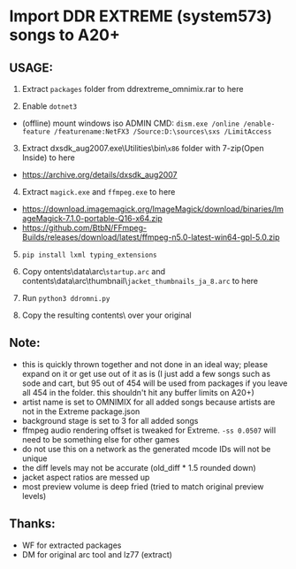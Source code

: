 # Import DDR EXTREME (system573) songs to A20+


## USAGE:

1. Extract `packages` folder from ddrextreme_omnimix.rar to here

2. Enable `dotnet3`
- (offline) mount windows iso ADMIN CMD: `dism.exe /online /enable-feature /featurename:NetFX3 /Source:D:\sources\sxs /LimitAccess`

3. Extract dxsdk_aug2007.exe\Utilities\bin\\`x86` folder with 7-zip(Open Inside) to here
- https://archive.org/details/dxsdk_aug2007

4. Extract `magick.exe` and `ffmpeg.exe` to here
- https://download.imagemagick.org/ImageMagick/download/binaries/ImageMagick-7.1.0-portable-Q16-x64.zip
- https://github.com/BtbN/FFmpeg-Builds/releases/download/latest/ffmpeg-n5.0-latest-win64-gpl-5.0.zip

5. `pip install lxml typing_extensions`

6. Copy ontents\data\arc\\`startup.arc` and contents\data\arc\thumbnail\\`jacket_thumbnails_ja_8.arc` to here

7. Run `python3 ddromni.py`

8. Copy the resulting contents\ over your original



## Note:
- this is quickly thrown together and not done in an ideal way; please expand on it or get use out of it as is (I just add a few songs such as sode and cart, but 95 out of 454 will be used from packages if you leave all 454 in the folder. this shouldn't hit any buffer limits on A20+)
- artist name is set to OMNIMIX for all added songs because artists are not in the  Extreme package.json
- background stage is set to 3 for all added songs
- ffmpeg audio rendering offset is tweaked for Extreme. `-ss 0.0507` will need to be something else for other games
- do not use this on a network as the generated mcode IDs will not be unique
- the diff levels may not be accurate (old_diff \* 1.5 rounded down)
- jacket aspect ratios are messed up
- most preview volume is deep fried (tried to match original preview levels)


## Thanks:
- WF for extracted packages
- DM for original arc tool and lz77 (extract)